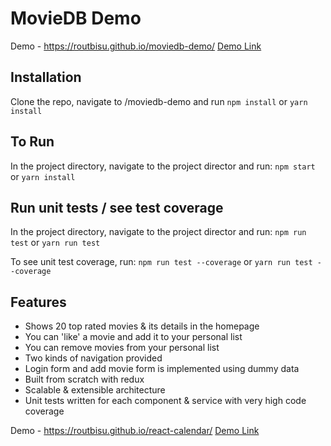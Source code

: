 # MovieDB Demo

Demo - https://routbisu.github.io/moviedb-demo/
[Demo Link](https://routbisu.github.io/moviedb-demo/)

## Installation

Clone the repo, navigate to /moviedb-demo and run
`npm install`
or
`yarn install`

## To Run

In the project directory, navigate to the project director and run:
`npm start`
or
`yarn install`

## Run unit tests / see test coverage

In the project directory, navigate to the project director and run:
`npm run test`
or
`yarn run test`

To see unit test coverage, run:
`npm run test --coverage`
or
`yarn run test --coverage`

## Features

- Shows 20 top rated movies & its details in the homepage
- You can 'like' a movie and add it to your personal list
- You can remove movies from your personal list
- Two kinds of navigation provided
- Login form and add movie form is implemented using dummy data
- Built from scratch with redux
- Scalable & extensible architecture
- Unit tests written for each component & service with very high code coverage

Demo - https://routbisu.github.io/react-calendar/
[Demo Link](https://routbisu.github.io/react-calendar/)

